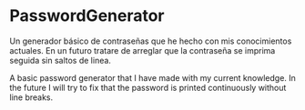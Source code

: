# PasswordGenerator

Un generador básico de contraseñas que he hecho con mis conocimientos actuales.
En un futuro tratare de arreglar que la contraseña se imprima seguida sin saltos de linea.

A basic password generator that I have made with my current knowledge.
In the future I will try to fix that the password is printed continuously without line breaks.
